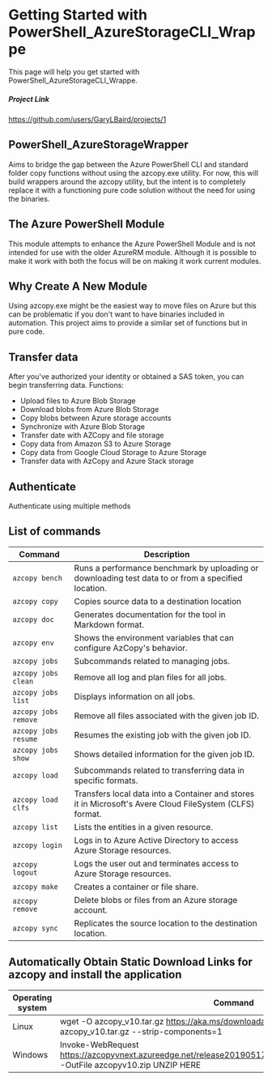 # Getting Started with PowerShell_AzureStorageCLI_Wrappe
This page will help you get started with PowerShell_AzureStorageCLI_Wrappe. 

##### Project Link
https://github.com/users/GaryLBaird/projects/1

## PowerShell_AzureStorageWrapper
Aims to bridge the gap between the Azure PowerShell CLI and standard folder copy functions without using the azcopy.exe utility. For now, this will build wrappers around the azcopy utility, but the intent is to completely replace it with a functioning pure code solution without the need for using the binaries.

## The Azure PowerShell Module
This module attempts to enhance the Azure PowerShell Module and is not intended for use with the older AzureRM module. Although it is possible to make it work with both the focus will be on making it work current modules.

## Why Create A New Module
Using azcopy.exe might be the easiest way to move files on Azure but this can be problematic if you don't want to have binaries included in automation. This project aims to provide a similar set of functions but in pure code.

## Transfer data
After you've authorized your identity or obtained a SAS token, you can begin transferring data.
Functions:

- Upload files to Azure Blob Storage
- Download blobs from Azure Blob Storage
- Copy blobs between Azure storage accounts
- Synchronize with Azure Blob Storage
- Transfer date with AZCopy and file storage
- Copy data from Amazon S3 to Azure Storage
- Copy data from Google Cloud Storage to Azure Storage
- Transfer data with AzCopy and Azure Stack storage

## Authenticate
Authenticate using multiple methods

## List of commands
| Command | Description |
| ------------------------- | ----------------------------------------------------- |
| `azcopy bench` | Runs a performance benchmark by uploading or downloading test data to or from a specified location.|
| `azcopy copy` | Copies source data to a destination location|
| `azcopy doc` | Generates documentation for the tool in Markdown format.|
| `azcopy env` | Shows the environment variables that can configure AzCopy's behavior.|
| `azcopy jobs`  | Subcommands related to managing jobs.|
| `azcopy jobs clean` | Remove all log and plan files for all jobs.|
| `azcopy jobs list` | Displays information on all jobs.|
| `azcopy jobs remove` | Remove all files associated with the given job ID.|
| `azcopy jobs resume`  | Resumes the existing job with the given job ID.|
| `azcopy jobs show` | Shows detailed information for the given job ID.|
| `azcopy load` | Subcommands related to transferring data in specific formats.|
| `azcopy load clfs` | Transfers local data into a Container and stores it in Microsoft's Avere Cloud FileSystem (CLFS) format.|
| `azcopy list` | Lists the entities in a given resource.|
| `azcopy login` | Logs in to Azure Active Directory to access Azure Storage resources.|
| `azcopy logout` | Logs the user out and terminates access to Azure Storage resources.|
| `azcopy make` | Creates a container or file share.|
| `azcopy remove` | Delete blobs or files from an Azure storage account.|
| `azcopy sync` | Replicates the source location to the destination location.|

## Automatically Obtain Static Download Links for azcopy and install the application
| Operating system | Command |
| ------------------------- | ----------------------------------------------------- |
| Linux | wget -O azcopy_v10.tar.gz https://aka.ms/downloadazcopy-v10-linux && tar -xf azcopy_v10.tar.gz --strip-components=1|
|Windows | Invoke-WebRequest https://azcopyvnext.azureedge.net/release20190517/azcopy_windows_amd64_10.1.2.zip -OutFile azcopyv10.zip UNZIP HERE|
